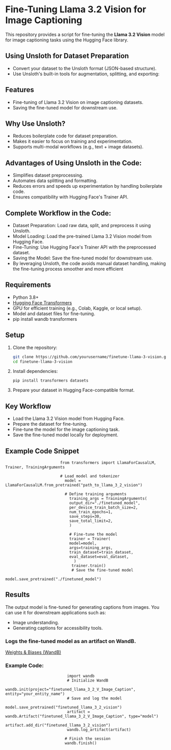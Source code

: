 # Fine-Tuning Llama 3.2 Vision for Image Captioning

This repository provides a script for fine-tuning the **Llama 3.2 Vision** model for image captioning tasks using the Hugging Face library.
## Using Unsloth for Dataset Preparation
- Convert your dataset to the Unsloth format (JSON-based structure).
- Use Unsloth's built-in tools for augmentation, splitting, and exporting:
## Features
- Fine-tuning of Llama 3.2 Vision on image captioning datasets.
- Saving the fine-tuned model for downstream use.
## Why Use Unsloth?
- Reduces boilerplate code for dataset preparation.
- Makes it easier to focus on training and experimentation.
- Supports multi-modal workflows (e.g., text + image datasets).
## Advantages of Using Unsloth in the Code:
- Simplifies dataset preprocessing.
- Automates data splitting and formatting.
- Reduces errors and speeds up experimentation by handling boilerplate code.
- Ensures compatibility with Hugging Face's Trainer API.
## Complete Workflow in the Code:
- Dataset Preparation: Load raw data, split, and preprocess it using Unsloth.
- Model Loading: Load the pre-trained Llama 3.2 Vision model from Hugging Face.
- Fine-Tuning: Use Hugging Face's Trainer API with the preprocessed dataset.
- Saving the Model: Save the fine-tuned model for downstream use.
- By leveraging Unsloth, the code avoids manual dataset handling, making the fine-tuning process smoother and more efficient
## Requirements

- Python 3.8+
- [Hugging Face Transformers](https://huggingface.co/transformers/)
- GPU for efficient training (e.g., Colab, Kaggle, or local setup).
- Model and dataset files for fine-tuning.
- pip install wandb transformers

## Setup

1. Clone the repository:
   ```bash
   git clone https://github.com/yourusername/finetune-llama-3-vision.git
   cd finetune-llama-3-vision
2. Install dependencies:

       pip install transformers datasets
3. Prepare your dataset in Hugging Face-compatible format.
## Key Workflow
- Load the Llama 3.2 Vision model from Hugging Face.
- Prepare the dataset for fine-tuning.
- Fine-tune the model for the image captioning task.
- Save the fine-tuned model locally for deployment.
  
## Example Code Snippet
                            from transformers import LlamaForCausalLM, Trainer, TrainingArguments

                            # Load model and tokenizer
                              model = LlamaForCausalLM.from_pretrained("path_to_llama_3_2_vision")

                              # Define training arguments
                                training_args = TrainingArguments(
                                output_dir="./finetuned_model",
                                per_device_train_batch_size=2,
                                num_train_epochs=1,
                                save_steps=30,
                                save_total_limit=2,
                                )

                                # Fine-tune the model
                                trainer = Trainer(
                                model=model,
                                args=training_args,
                                train_dataset=train_dataset,
                                eval_dataset=eval_dataset,
                                  )
                                 trainer.train()
                                 # Save the fine-tuned model
                                 model.save_pretrained("./finetuned_model")
## Results
The output model is fine-tuned for generating captions from images. You can use it for downstream applications such as:
- Image understanding.
- Generating captions for accessibility tools.
### Logs the fine-tuned model as an artifact on WandB.
[Weights & Biases (WandB)](https://wandb.ai/)
### Example Code:                           
                               import wandb
                               # Initialize WandB
                               wandb.init(project="finetuned_llama_3_2_V_Image_Caption", entity="your_entity_name")
                               # Save and log the model
                               model.save_pretrained("finetuned_llama_3_2_vision")
                               artifact = wandb.Artifact("finetuned_llama_3_2_V_Image_Caption", type="model")
                               artifact.add_dir("finetuned_llama_3_2_vision")
                               wandb.log_artifact(artifact)

                              # Finish the session
                              wandb.finish()
